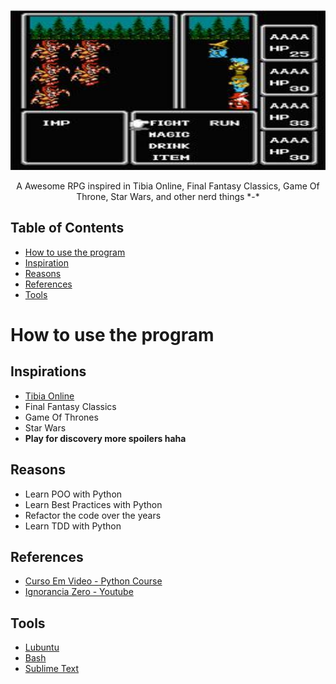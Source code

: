 <p align="center">
  <a href="https://secure.php.net/">
    <img src="images/rpg.jpg" alt="" width=512 height=256>
  </a>

  <p align="center">
    A Awesome RPG inspired in Tibia Online, Final Fantasy Classics, Game Of Throne, Star Wars, and other nerd things *-*
    <br>
  </p>
  



## Table of Contents

- [How to use the program](#howtouse)
- [Inspiration](#references)
- [Reasons](#bestpractices)
- [References](#ides)
- [Tools](#tools)

# How to use the program
  
   

## Inspirations

- [Tibia Online](https://secure.tibia.com/news/?subtopic=latestnews)
- Final Fantasy Classics
- Game Of Thrones
- Star Wars
- <strong> Play for discovery more spoilers haha </strong>


## Reasons

- Learn POO with Python
- Learn Best Practices with Python
- Refactor the code over the years
- Learn TDD with Python

## References

- [Curso Em Video - Python Course](https://www.cursoemvideo.com/course-cat/python/)
- [Ignorancia Zero - Youtube](https://www.youtube.com/channel/UCmjj41YfcaCpZIkU-oqVIIw)

## Tools

- [Lubuntu](https://lubuntu.net/)
- [Bash](https://www.google.com.br/search?q=bash&oq=bash&aqs=chrome..69i57l2j69i65l3j69i60.422j0j7&sourceid=chrome&ie=UTF-8)
- [Sublime Text](https://www.sublimetext.com/)




